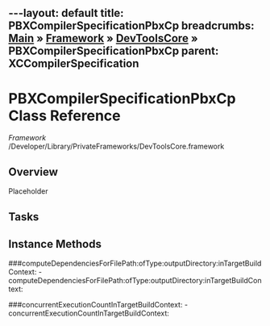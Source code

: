 ---layout: default
title: PBXCompilerSpecificationPbxCp
breadcrumbs: <a href="/index.html">Main</a> &raquo; <a href="/Frameworks.html">Framework</a> &raquo; <a href="/Frameworks/DevToolsCore.html">DevToolsCore</a> &raquo; PBXCompilerSpecificationPbxCp
parent: XCCompilerSpecification 
---
# PBXCompilerSpecificationPbxCp Class Reference

*Framework* /Developer/Library/PrivateFrameworks/DevToolsCore.framework

## Overview

Placeholder

## Tasks

## Instance Methods

<a name="-computeDependenciesForFilePath:ofType:outputDirectory:inTargetBuildContext:"></a>
###computeDependenciesForFilePath:ofType:outputDirectory:inTargetBuildContext:
    - computeDependenciesForFilePath:ofType:outputDirectory:inTargetBuildContext:

<a name="-concurrentExecutionCountInTargetBuildContext:"></a>
###concurrentExecutionCountInTargetBuildContext:
    - concurrentExecutionCountInTargetBuildContext:

